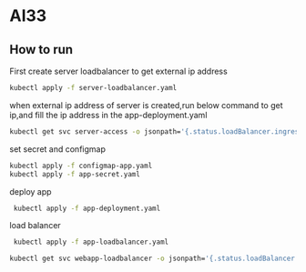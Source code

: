 # AI33


## How to run
First create server loadbalancer to get external ip address
```BASH
kubectl apply -f server-loadbalancer.yaml 
```
when external ip address of server is created,run below command to get ip,and fill the ip address in the app-deployment.yaml

```BASH
kubectl get svc server-access -o jsonpath='{.status.loadBalancer.ingress[0].ip}'
```

set secret and configmap
```BASH
kubectl apply -f configmap-app.yaml 
kubectl apply -f app-secret.yaml 
```

deploy app
```BASH
 kubectl apply -f app-deployment.yaml
```

load balancer
```BASH
 kubectl apply -f app-loadbalancer.yaml
```
```BASH
kubectl get svc webapp-loadbalancer -o jsonpath='{.status.loadBalancer.ingress[0].ip}'
```


